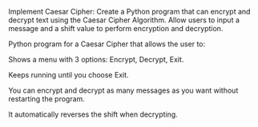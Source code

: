 Implement Caesar Cipher: Create a Python program that can encrypt and decrypt text using the Caesar Cipher Algorithm. Allow users to input a message and a shift value to perform encryption and decryption.

Python program for a Caesar Cipher that allows the user to:

Shows a menu with 3 options: Encrypt, Decrypt, Exit.

Keeps running until you choose Exit.

You can encrypt and decrypt as many messages as you want without restarting the program.

It automatically reverses the shift when decrypting.
